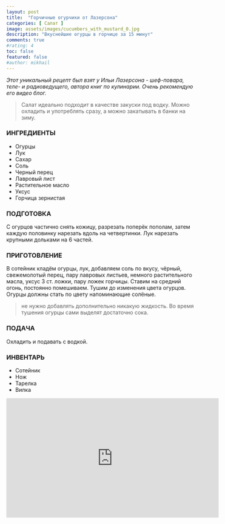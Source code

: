 ```yaml
---
layout: post
title:  "Горчичные огурчики от Лазерсона"
categories: [ Салат ]
image: assets/images/cucumbers_with_mustard_0.jpg
description: "Вкуснейшие огурцы в горчице за 15 минут"
comments: true
#rating: 4
toc: false
featured: false
#author: mikhail
---
```

*Этот уникальный рецепт был взят у Ильи Лазерсона - шеф-повара, теле- и радиоведущего, автора книг по кулинарии. Очень рекомендую его видео блог.*

>Салат идеально подходит в качестве закуски под водку. Можно охладить и употреблять сразу, а можно закатывать в банки на зиму.

### ИНГРЕДИЕНТЫ
* Огурцы
* Лук
* Сахар
* Соль
* Черный перец
* Лавровый лист
* Растительное масло
* Уксус
* Горчица зернистая

### ПОДГОТОВКА
С огурцов частично снять кожицу, разрезать поперёк пополам, затем каждую половинку нарезать вдоль на четвертинки. Лук нарезать крупными дольками на 6 частей.

### ПРИГОТОВЛЕНИЕ
В сотейник кладём огурцы, лук, добавляем соль по вкусу, чёрный, свежемолотый перец, пару лавровых листьев, немного растительного масла, уксус 3 ст. ложки, пару ложек горчицы. Ставим на средний огонь, постоянно помешиваем. Тушим до изменения цвета огурцов. Огурцы должны стать по цвету напоминающие солёные.

>не нужно добавлять дополнительно никакую жидкость. Во время тушения огурцы сами выделят достаточно сока.

### ПОДАЧА
Охладить и подавать с водкой.

### ИНВЕНТАРЬ
* Сотейник
* Нож
* Тарелка
* Вилка

<iframe width="560" height="315" src="https://www.youtube.com/embed/aoi1oftSBoY" frameborder="0" allow="accelerometer; autoplay; encrypted-media; gyroscope; picture-in-picture" allowfullscreen></iframe>